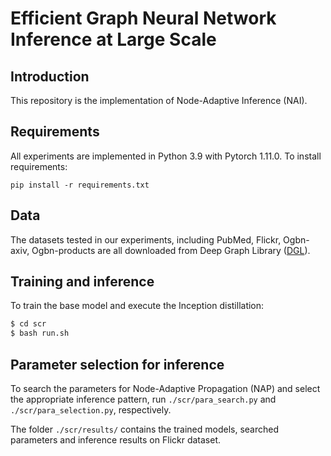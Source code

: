 # Efficient Graph Neural Network Inference at Large Scale

## Introduction
This repository is the implementation of Node-Adaptive Inference (NAI). 


## Requirements
All experiments are implemented in Python 3.9 with Pytorch 1.11.0.
To install requirements:

```setup
pip install -r requirements.txt
```

## Data

The datasets tested in our experiments, including PubMed, Flickr, Ogbn-axiv, Ogbn-products are all downloaded from Deep Graph Library ([DGL](https://docs.dgl.ai/api/python/dgl.data.html)).

## Training and inference

To train the base model and execute the Inception distillation:

```bash
$ cd scr
$ bash run.sh
```

## Parameter selection for inference

To search the parameters for Node-Adaptive Propagation (NAP) and select the appropriate inference pattern, run `./scr/para_search.py` and `./scr/para_selection.py`, respectively.

The folder `./scr/results/` contains the trained models, searched parameters and inference results on Flickr dataset.
